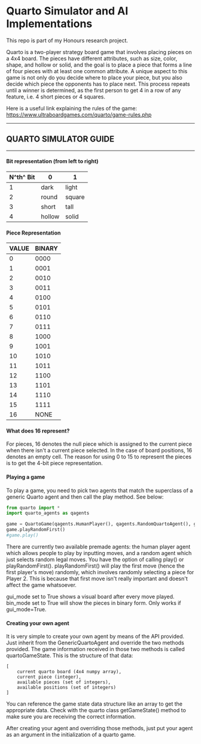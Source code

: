 # Quarto Simulator and AI Implementations

This repo is part of my Honours research project. 

Quarto is a two-player strategy board game that involves placing pieces on a 4x4 board.
The pieces have different attributes, such as size, color, shape, and hollow or solid, and the goal is to place a piece that forms a line of four pieces with at least one common attribute. A unique aspect to this game is not only do you decide where to place your piece, but you also decide which piece the opponents has to place next. This process repeats until a winner is determined, as the first person to get 4 in a row of any feature, i.e. 4 short pieces or 4 squares.

Here is a useful link explaining the rules of the game: https://www.ultraboardgames.com/quarto/game-rules.php

______________________
## QUARTO SIMULATOR GUIDE
____

#### Bit representation (from left to right)
| N^th^ Bit |   0   |   1   |
|-----------|-------|-------|
| 1 | dark | light |
| 2 | round | square |
| 3 | short | tall |
| 4 | hollow | solid |

#### Piece Representation
| VALUE | BINARY |
|-------|--------|
| 0 | 0000 | 
| 1 | 0001 |
| 2 | 0010 |
| 3 | 0011 |
| 4| 0100|
| 5| 0101|
| 6| 0110|
| 7| 0111|
| 8| 1000|
| 9| 1001|
| 10| 1010|
| 11| 1011|
| 12| 1100|
| 13| 1101|
| 14| 1110|
| 15| 1111|
| 16| NONE|

#### What does 16 represent?

For pieces, 16 denotes the null piece which is assigned to the current piece when there isn't a current piece selected.
In the case of board positions, 16 denotes an empty cell. The reason for using 0 to 15 to represent the pieces is to get the 4-bit piece representation.

#### Playing a game

To play a game, you need to pick two agents that match the superclass of a generic Quarto agent and then call the play method. See below:
```py
from quarto import *
import quarto_agents as qagents

game = QuartoGame(qagents.HumanPlayer(), qagents.RandomQuartoAgent(), gui_mode=True, bin_mode=True)
game.playRandomFirst()
#game.play()
```

There are currently two available premade agents: the human player agent which allows people to play by inputting moves, and a random agent which just selects random legal moves. You have the option of calling play() or playRandomFirst(). playRandomFirst() will play the first move (hence the first player's move) randomly, which involves randomly selecting a piece for Player 2. This is because that first move isn't really important and doesn't affect the game whatsoever.

gui_mode set to True shows a visual board after every move played.
bin_mode set to True will show the pieces in binary form. Only works if gui_mode=True.

#### Creating your own agent

It is very simple to create your own agent by means of the API provided. Just inherit from the GenericQuartoAgent and override the two methods provided.
The game information received in those two methods is called quartoGameState. This is the structure of that data:
```
[
    current quarto board (4x4 numpy array),
    current piece (integer),
    available pieces (set of integers),
    available positions (set of integers)
]
```
You can reference the game state data structure like an array to get the appropriate data. Check with the quarto class getGameState() method to make sure you are receiving the correct information.

After creating your agent and overriding those methods, just put your agent as an argument in the initialization of a quarto game.

